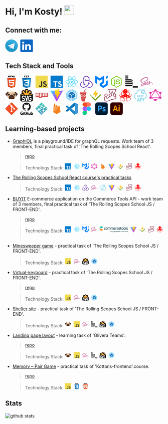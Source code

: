 # Hi, I'm Kosty!&nbsp;<img src="https://media.giphy.com/media/hvRJCLFzcasrR4ia7z/giphy.gif" width="30px" height="30px">

## Connect with me:
<a href="https://t.me/KonstantinKikinov" target="blank"><img src="./images/telegram.svg" title="Telegram" alt="Telegram" width="40px" height="40px"></a>&nbsp;
<a href="https://www.linkedin.com/in/kostiantyn-kikinov-505387b3/" target="blank"><img src="./images/linkedin.svg" title="Linkedin" alt="Linkedin" width="40px" height="40px"></a>
&nbsp;


## Tech Stack and Tools

<img src="./images/html5.svg" title="HTML5" alt="HTML5" width="40px" height="40px"/>&nbsp;
<img src="./images/css3.svg"  title="CSS3" alt="CSS3" width="40px" height="40px"/>&nbsp;
<img src="./images/javascript.svg"  title="JS" alt="JS" width="40px" height="40px"/>&nbsp;
<img src="./images/typescript.svg"  title="TS" alt="TS" width="40px" height="40px"/>&nbsp;
<img src="./images/react.svg"  title="React" alt="React" width="40px" height="40px"/>&nbsp;
<img src="./images/redux.svg"  title="Redux Toolkit" alt="Redux Toolkit" width="40px" height="40px"/>&nbsp;
<img src="./images/mui.svg"  title="Material UI" alt="Material UI" width="40px" height="40px"/>&nbsp;
<img src="./images/nodejs.svg"  title="Node.js" alt="Node.js" width="40px" height="40px"/>&nbsp;
<img src="./images/bem.svg" title="Bem" alt="Bem" width="40px" height="40px"/>&nbsp;
<img src="./images/sass.svg" title="Sass" alt="Sass" width="40px" height="40px"/>&nbsp;
<img src="./images/pug.svg" title="Pug" alt="Pug" width="40px" height="40px"/>&nbsp;
<img src="./images/svg.svg" title="Svg" alt="Svg" width="40px" height="40px"/>&nbsp;
<img src="./images/npm.svg" title="Npm" alt="Npm" width="40px" height="40px"/>&nbsp;
<img src="./images/vite.svg" title="Vite" alt="Vite" width="40px" height="40px"/>&nbsp;
<img src="./images/webpack.svg" title="Webpack" alt="Webpack" width="40px" height="40px"/>&nbsp;
<img src="./images/gulp.svg" title="Gulp" alt="Gulp" width="20px" height="40px"/>&nbsp;
<img src="./images/vitest.svg" title="Vitest" alt="Vitest" width="40px" height="40px"/>&nbsp;
<img src="./images/jest.svg" title="Jest" alt="Jest" width="40px" height="40px"/>&nbsp;
<img src="./images/react-testing-library.svg" title="React Testing Library" alt="React Testing Library" width="40px" height="40px"/>&nbsp;
<img src="./images/rest-api.svg" title="RESTful Api" alt="RESTful Api" width="40px" height="40px"/>&nbsp;
<img src="./images/graphql.svg" title="GraphQL" alt="GraphQL" width="40px" height="40px"/>&nbsp;
<img src="./images/git.svg" title="Git" alt="Git" width="40px" height="40px"/>&nbsp;
<img src="./images/github.svg" title="GitHub"  alt="GitHub" width="40"/>&nbsp;
<img src="./images/netlify.svg" title="Netlify" alt="Netlify" width="40px" height="40px"/>&nbsp;
<img src="./images/firebase.svg" title="Firebase" alt="Firebase" width="40px" height="40px"/>&nbsp;
<img src="./images/vscode.svg" title="Visual Studio Code" alt="Visual Studio Code" width="40px" height="40px"/>&nbsp;
<img src="./images/figma.svg" title="Figma" alt="Figma" width="40px" height="40px"/>&nbsp;
<img src="./images/photoshop.svg" title="PhotoShop" alt="PhotoShop" width="40px" height="40px"/>&nbsp;
<img src="./images/illustrator.svg" title="Illustrator" alt="Illustrator" width="40px" height="40px"/>&nbsp;

## Learning-based projects
+ [GraphiQL](https://meek-starship-470150.netlify.app)  is a playground/IDE for graphQL requests. Work team of 3 members, final practical task of 'The Rolling Scopes School React'.
  > [repo](https://github.com/Veronika2811/graphiql-app/tree/develop)

  > Technology Stack:
  > <img src="./images/typescript.svg"  title="TS" alt="TS" width="20px" height="20px"/>&nbsp;
  > <img src="./images/react.svg"  title="React" alt="React" width="20px" height="20px"/>&nbsp;
  > <img src="./images/mui.svg"  title="Material UI" alt="Material UI" width="20px" height="20px"/>&nbsp;
  > <img src="./images/graphql.svg" title="GraphQL" alt="GraphQL" width="20px" height="20px"/>&nbsp;
  > <img src="./images/firebase.svg" title="Firebase" alt="Firebase" width="20px" height="20px"/>&nbsp;
  > <img src="./images/vite.svg" title="Vite" alt="Vite" width="20px" height="20px"/>&nbsp;
  > <img src="./images/vitest.svg" title="Vitest" alt="Vitest" width="20px" height="20px"/>&nbsp;
  > <img src="./images/jest.svg" title="Jest" alt="Jest" width="20px" height="20px"/>&nbsp;
  > <img src="./images/react-testing-library.svg" title="React Testing Library" alt="React Testing Library" width="20px" height="20px"/>&nbsp;
+ [The Rolling Scopes School React course's practical tasks](https://github.com/KikinovK/RSS-REACT-2023Q4)
  > Technology Stack:
  > <img src="./images/typescript.svg"  title="TS" alt="TS" width="20px" height="20px"/>&nbsp;
  > <img src="./images/react.svg"  title="React" alt="React" width="20px" height="20px"/>&nbsp;
  > <img src="./images/redux.svg"  title="Redux Toolkit" alt="Redux Toolkit" width="20px" height="20px"/>&nbsp;
  > <img src="./images/sass.svg" title="Sass" alt="Sass" width="20px" height="20px"/>&nbsp;
  > <img src="./images/rest-api.svg" title="RESTful Api" alt="RESTful Api" width="20px" height="20px"/>&nbsp;
  > <img src="./images/vite.svg" title="Vite" alt="Vite" width="20px" height="20px"/>&nbsp;
  > <img src="./images/vitest.svg" title="Vitest" alt="Vitest" width="20px" height="20px"/>&nbsp;
  > <img src="./images/jest.svg" title="Jest" alt="Jest" width="20px" height="20px"/>&nbsp;
  > <img src="./images/react-testing-library.svg" title="React Testing Library" alt="React Testing Library" width="20px" height="20px"/>&nbsp;
+ [BUYIT](https://buyit-shop-f.netlify.app/) E-commerce application on the Commerce Tools API - work team of 3 members, final practical task of 'The Rolling Scopes School JS / FRONT-END'.
  > [repo](https://github.com/yevheniiorhanistyi/eCommerce-Application)

  > Technology Stack:
  > <img src="./images/typescript.svg"  title="TS" alt="TS" width="20px" height="20px"/>&nbsp;
  > <img src="./images/react.svg"  title="React" alt="React" width="20px" height="20px"/>&nbsp;
  > <img src="./images/mui.svg"  title="Material UI" alt="Material UI" width="20px" height="20px"/>&nbsp;
  > <img src="./images/sass.svg" title="Sass" alt="Sass" width="20px" height="20px"/>&nbsp;
  > <img src="./images/commercetools.svg" title="Commercetools" alt="Vite" width="90px" height="20px"/>&nbsp;
  > <img src="./images/vite.svg" title="Vite" alt="Vite" width="20px" height="20px"/>&nbsp;
  > <img src="./images/vitest.svg" title="Vitest" alt="Vitest" width="20px" height="20px"/>&nbsp;
  > <img src="./images/jest.svg" title="Jest" alt="Jest" width="20px" height="20px"/>&nbsp;
  > <img src="./images/react-testing-library.svg" title="React Testing Library" alt="React Testing Library" width="20px" height="20px"/>&nbsp;
+ [Minesweeper game](https://rolling-scopes-school.github.io/kikinovk-JSFE2023Q1/minesweeper/index.html) - practical task of 'The Rolling Scopes School JS / FRONT-END'.
  > Technology Stack:
  > <img src="./images/javascript.svg"  title="JS" alt="JS" width="20px" height="20px"/>&nbsp;
  > <img src="./images/sass.svg" title="Sass" alt="Sass" width="20px" height="20px"/>&nbsp;
  > <img src="./images/svg.svg" title="Svg" alt="Svg" width="20px" height="20px"/>&nbsp;
  > <img src="./images/webpack.svg" title="Webpack" alt="Webpack" width="20px" height="20px"/>&nbsp;
+ [Virtual-keyboard](https://kikinovk.github.io/virtual-keyboard/) - practical task of 'The Rolling Scopes School JS / FRONT-END'.
  > [repo](https://github.com/KikinovK/virtual-keyboard/tree/develop)

  > Technology Stack:
  > <img src="./images/javascript.svg"  title="JS" alt="JS" width="20px" height="20px"/>&nbsp;
  > <img src="./images/sass.svg" title="Sass" alt="Sass" width="20px" height="20px"/>&nbsp;
  > <img src="./images/svg.svg" title="Svg" alt="Svg" width="20px" height="20px"/>&nbsp;
  > <img src="./images/webpack.svg" title="Webpack" alt="Webpack" width="20px" height="20px"/>&nbsp;
+ [Shelter site](https://rolling-scopes-school.github.io/kikinovk-JSFE2023Q1/shelter_dom/index.html) - practical task of 'The Rolling Scopes School JS / FRONT-END'.
  > Technology Stack:
  > <img src="./images/pug.svg" title="Pug" alt="Pug" width="20px" height="20px"/>&nbsp;
  > <img src="./images/javascript.svg"  title="JS" alt="JS" width="20px" height="20px"/>&nbsp;
  > <img src="./images/sass.svg" title="Sass" alt="Sass" width="20px" height="20px"/>&nbsp;
  > <img src="./images/bem.svg" title="Bem" alt="Bem" width="20px" height="20px"/>&nbsp;
  > <img src="./images/svg.svg" title="Svg" alt="Svg" width="20px" height="20px"/>&nbsp;
  > <img src="./images/webpack.svg" title="Webpack" alt="Webpack" width="20px" height="20px"/>&nbsp;
+ [Landing page layout](https://kikinovk.github.io/glivera_test_layout/) - learning task of 'Glivera Teams'.
  > [repo](https://github.com/KikinovK/glivera_test_layout)

  > Technology Stack:
  > <img src="./images/pug.svg" title="Pug" alt="Pug" width="20px" height="20px"/>&nbsp;
  > <img src="./images/javascript.svg"  title="JS" alt="JS" width="20px" height="20px"/>&nbsp;
  > <img src="./images/sass.svg" title="Sass" alt="Sass" width="20px" height="20px"/>&nbsp;
  > <img src="./images/bem.svg" title="Bem" alt="Bem" width="20px" height="20px"/>&nbsp;
  > <img src="./images/svg.svg" title="Svg" alt="Svg" width="20px" height="20px"/>&nbsp;
  > <img src="./images/webpack.svg" title="Webpack" alt="Webpack" width="20px" height="20px"/>&nbsp;
+ [Memory – Pair Game](https://kikinovk.github.io/Memory_Pair_Game/) - practical task of 'Kottans-frontend'.course.
  > [repo](https://github.com/KikinovK/Memory_Pair_Game)

  > Technology Stack:
  > <img src="./images/javascript.svg"  title="JS" alt="JS" width="20px" height="20px"/>&nbsp;
  > <img src="./images/css3.svg"  title="CSS3" alt="CSS3" width="20px" height="20px"/>&nbsp;
  > <img src="./images/html5.svg" title="HTML5" alt="HTML5" width="20px" height="20px"/>&nbsp;
## Stats

<img align="center" src="https://github-readme-stats.vercel.app/api?username=KikinovK&show_icons=true&theme=transparent" alt="github stats" />
